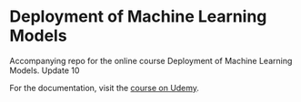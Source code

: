 # Deployment of Machine Learning Models
Accompanying repo for the online course Deployment of Machine Learning Models.
Update 10

For the documentation, visit the [course on Udemy](https://www.udemy.com/deployment-of-machine-learning-models/?couponCode=TIDREPO).
